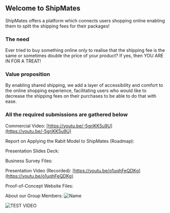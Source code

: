## Welcome to ShipMates

ShipMates offers a platform which connects users shopping online enabling them to split the shipping fees for their packages!

### The need

Ever tried to buy something online only to realise that the shipping fee is the same or sometimes double the price of your product? 
If yes, then YOU ARE IN FOR A TREAT!

### Value proposition

By enabling shared shipping, we add a layer of accessibility and comfort to the online shopping experience, facilitating users who would like to decrease the shipping fees on their purchases to be able to do that with ease.

### All the required submissions are gathered below

Commercial Video: [https://youtu.be/-5grjKK5u9U](https://youtu.be/-5grjKK5u9U)

Report on Applying the Rabit Model to ShipMates (Roadmap):

Presentation Slides Deck: 

Business Survey Files:

Presentation Video (Recorded): [https://youtu.be/o1uqhFeQDKg](https://youtu.be/o1uqhFeQDKg)

Proof-of-Concept Website Files: 

About our Group Members: 
![Name](http://url/to/img.png)


![TEST VIDEO](https://youtu.be/o1uqhFeQDKg "Video Title")
